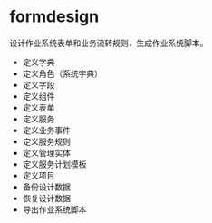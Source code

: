 # formdesign
设计作业系统表单和业务流转规则，生成作业系统脚本。
* 定义字典
* 定义角色（系统字典）
* 定义字段
* 定义组件
* 定义表单
* 定义服务
* 定义业务事件
* 定义服务规则
* 定义管理实体
* 定义服务计划模板
* 定义项目
* 备份设计数据
* 恢复设计数据
* 导出作业系统脚本